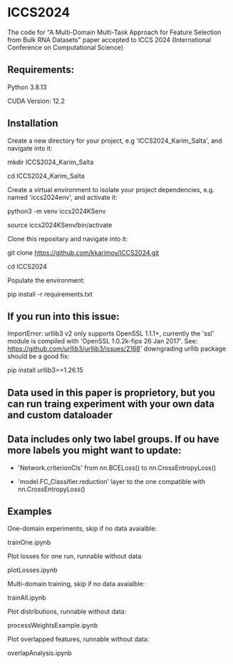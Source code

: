 # ICCS2024
The code for "A Multi-Domain Multi-Task Approach for Feature Selection from Bulk RNA Datasets" paper accepted to  ICCS 2024 (International Conference on Computational Science)

## Requirements:
Python 3.8.13

CUDA Version: 12.2

## Installation

Create a new directory for your project, e.g 'ICCS2024_Karim_Salta', and navigate into it:

mkdir ICCS2024_Karim_Salta

cd ICCS2024_Karim_Salta

Create a virtual environment to isolate your project dependencies, e.g. named 'iccs2024env', and activate it:

python3 -m venv iccs2024KSenv

source iccs2024KSenv/bin/activate

Clone this repositary and navigate into it:

git clone https://github.com/kkarimov/ICCS2024.git

cd ICCS2024

Populate the environment:

pip install -r requirements.txt

## If you run into this issue:
ImportError: urllib3 v2 only supports OpenSSL 1.1.1+, currently the 'ssl' module is compiled with 'OpenSSL 1.0.2k-fips  26 Jan 2017'. See: https://github.com/urllib3/urllib3/issues/2168' downgrading urllib package should be a good fix:

pip install urllib3==1.26.15

## Data used in this paper is proprietory, but you can run traing experiment with your own data and custom dataloader


## Data includes only two label groups. If ou have more labels you might want to update:

 - 'Network.criterionCls' from nn.BCELoss() to nn.CrossEntropyLoss()

 - 'model.FC_Classifier.reduction' layer to the one compatible with nn.CrossEntropyLoss()


## Examples

One-domain experiments, skip if no data avaialble:

trainOne.ipynb

Plot losses for one run, runnable without data:

plotLosses.ipynb

Multi-domain training, skip if no data avaialble:

trainAll.ipynb

Plot distributions, runnable without data:

processWeightsExample.ipynb

Plot overlapped features, runnable without data:

overlapAnalysis.ipynb
